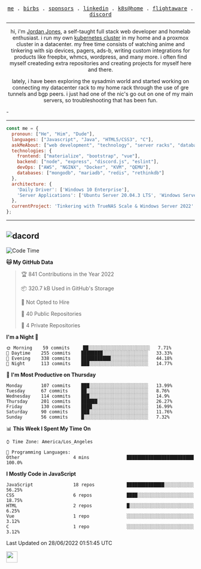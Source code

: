 <p align="center">
  <samp>
    <a href="https://jordanjones.org/">me</a> .
    <a href="https://twitter.com/kashalls">birbs</a> .
    <a href="https://github.com/sponsors/kashalls">sponsors</a> .
    <a href="https://linkedin.com/in/jordpjones">linkedin</a> .
    <a href="https://github.com/kashalls/home-cluster">k8s@home</a> .
    <a href="https://flightaware.com/adsb/stats/user/kashalls">flightaware</a> .
    <a href="https://discord.gg/ctgrp8k">discord</a>
  </samp>
</p>

---

<p align="center">hi, i'm <a href="https://jordanjones.org/">Jordan Jones</a>, a self-taught full stack web developer and homelab enthusiast. i run my own <a href="https://github.com/kashalls/home-cluster">kubernetes cluster</a> in my home and a proxmox cluster in a datacenter. my free time consists of watching anime and tinkering with sip devices, pagers, ads-b, writing custom integrations for products like freepbx, whmcs, wordpress, and many more. i often find myself createding extra repositories and creating projects for myself here and there. </p>

<p align="center">lately, i have been exploring the sysadmin world and started working on connecting my datacenter rack to my home rack through the use of gre tunnels and bgp peers. i just had one of the nic's go out on one of my main servers, so troubleshooting that has been fun.</p>-

---


```javascript
const me = {
  pronoun: ["He", "Him", "Dude"],
  languages: ["Javascript", "Java", "HTML5/CSS3", "C"],
  askMeAbout: ["web development", "technology", "server racks", "databases", "custom integrations", "sip"],
  technologies: {
    frontend: ["materialize", "bootstrap", "vue"],
    backend: ["node", "express", "discord.js", "eslint"],
    devOps: ["AWS", "NGINX", "Docker", "KVM", "QEMU"],
    databases: ["mongodb", "mariadb", "redis", "rethinkdb"]
  },
  architecture: { 
    'Daily Driver': ['Windows 10 Enterprise'],
    'Server Applications': ['Ubuntu Server 20.04.3 LTS', 'Windows Server']
  },
  currentProject: 'Tinkering with TrueNAS Scale & Windows Server 2022'
};
```
---
![dacord](https://discord.c99.nl/widget/theme-3/201077739589992448.png)
---

<!--START_SECTION:waka-->
![Code Time](http://img.shields.io/badge/Code%20Time-0%20secs-blue)

**🐱 My GitHub Data** 

> 🏆 841 Contributions in the Year 2022
 > 
> 📦 320.7 kB Used in GitHub's Storage 
 > 
> 🚫 Not Opted to Hire
 > 
> 📜 40 Public Repositories 
 > 
> 🔑 4 Private Repositories  
 > 
**I'm a Night 🦉** 

```text
🌞 Morning    59 commits     ██░░░░░░░░░░░░░░░░░░░░░░░   7.71% 
🌆 Daytime    255 commits    ████████░░░░░░░░░░░░░░░░░   33.33% 
🌃 Evening    338 commits    ███████████░░░░░░░░░░░░░░   44.18% 
🌙 Night      113 commits    ███░░░░░░░░░░░░░░░░░░░░░░   14.77%

```
📅 **I'm Most Productive on Thursday** 

```text
Monday       107 commits    ███░░░░░░░░░░░░░░░░░░░░░░   13.99% 
Tuesday      67 commits     ██░░░░░░░░░░░░░░░░░░░░░░░   8.76% 
Wednesday    114 commits    ███░░░░░░░░░░░░░░░░░░░░░░   14.9% 
Thursday     201 commits    ██████░░░░░░░░░░░░░░░░░░░   26.27% 
Friday       130 commits    ████░░░░░░░░░░░░░░░░░░░░░   16.99% 
Saturday     90 commits     ███░░░░░░░░░░░░░░░░░░░░░░   11.76% 
Sunday       56 commits     █░░░░░░░░░░░░░░░░░░░░░░░░   7.32%

```


📊 **This Week I Spent My Time On** 

```text
⌚︎ Time Zone: America/Los_Angeles

💬 Programming Languages: 
Other                    4 mins              █████████████████████████   100.0%

```

**I Mostly Code in JavaScript** 

```text
JavaScript               18 repos            ██████████████░░░░░░░░░░░   56.25% 
CSS                      6 repos             ████░░░░░░░░░░░░░░░░░░░░░   18.75% 
HTML                     2 repos             █░░░░░░░░░░░░░░░░░░░░░░░░   6.25% 
Vue                      1 repo              ░░░░░░░░░░░░░░░░░░░░░░░░░   3.12% 
C                        1 repo              ░░░░░░░░░░░░░░░░░░░░░░░░░   3.12%

```



 Last Updated on 28/06/2022 01:51:45 UTC
<!--END_SECTION:waka-->

<img src="https://media.giphy.com/media/WUlplcMpOCEmTGBtBW/giphy.gif" width="30">
